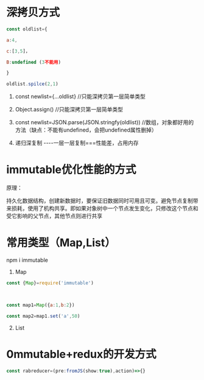 # 深拷贝方式 

 
```javascript
const oldlist={ 

a:4, 

c:[3,5]， 

B:undefined (3不能用) 

} 

oldlist.spilce(2,1) 
```
 

1. const newlist={…oldlist}  //只能深拷贝第一层简单类型 

2. Object.assign() //只能深拷贝第一层简单类型 

3. const newlist=JSON.parse(JSON.stringfy(oldlist))   //数组，对象都好用的方法（缺点：不能有undefined，会把undefined属性删掉） 

4. 递归深复制 ----一层一层复制===性能差，占用内存 

 

 

# immutable优化性能的方式 

 

原理： 

持久化数据结构，创建新数据时，要保证旧数据同时可用且可变。避免节点复制带来损耗，使用了机构共享。即如果对象树中一个节点发生变化，只修改这个节点和受它影响的父节点，其他节点则进行共享 

 

# 常用类型（Map,List） 

npm i immutable 

 

1. Map 
```javascript
const {Map}=require('immutable') 

 

const map1=Map({a:1,b:2}) 

const map2=map1.set('a',50) 
```
 

2. List 

 

 

# 0mmutable+redux的开发方式 

 
```javascript
const rabreducer=(pre:fromJS(show:true),action)=>{} 
```